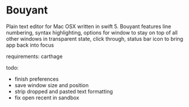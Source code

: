 # Bouyant
Plain text editor for Mac OSX written in swift 5. Bouyant features line numbering, syntax highlighting, options for window to stay on top of all other windows in transparent state, click through, status bar icon to bring app back into focus

requirements: carthage

todo:

- finish preferences
- save window size and position
- strip dropped and pasted text formatting
- fix open recent in sandbox
